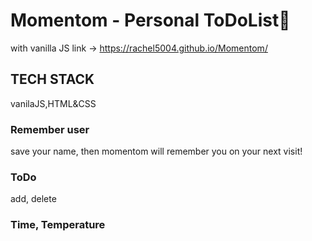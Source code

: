 # Momentom - Personal ToDoList🌿
with vanilla JS
link -> https://rachel5004.github.io/Momentom/
## TECH STACK
 vanilaJS,HTML&CSS

### Remember user
save your name, then momentom will remember you on your next visit!
### ToDo
add, delete
### Time, Temperature
